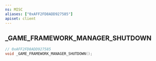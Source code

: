 ```yaml
---
ns: MISC
aliases: ["0xAFF2FD8ADD927585"]
apiset: client
---
```

## _GAME_FRAMEWORK_MANAGER_SHUTDOWN

```c
// 0xAFF2FD8ADD927585
void _GAME_FRAMEWORK_MANAGER_SHUTDOWN();
```